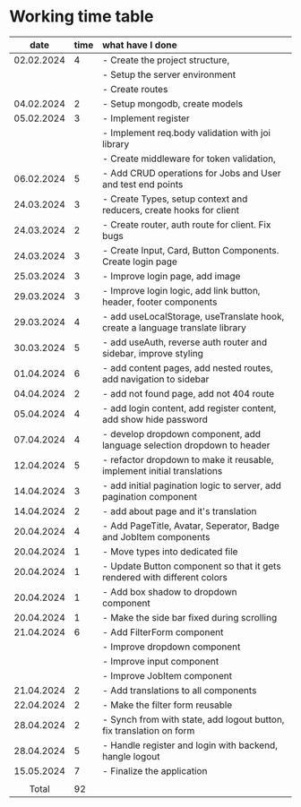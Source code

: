 # Working time table

|    date    | time | what have I done                                                              |
| :--------: | :--- | :---------------------------------------------------------------------------- |
| 02.02.2024 | 4    | - Create the project structure,                                               |
|            |      | - Setup the server environment                                                |
|            |      | - Create routes                                                               |
| 04.02.2024 | 2    | - Setup mongodb, create models                                                |
| 05.02.2024 | 3    | - Implement register                                                          |
|            |      | - Implement req.body validation with joi library                              |
|            |      | - Create middleware for token validation,                                     |
| 06.02.2024 | 5    | - Add CRUD operations for Jobs and User and test end points                   |
| 24.03.2024 | 3    | - Create Types, setup context and reducers, create hooks for client           |
| 24.03.2024 | 2    | - Create router, auth route for client. Fix bugs                              |
| 24.03.2024 | 3    | - Create Input, Card, Button Components. Create login page                    |
| 25.03.2024 | 3    | - Improve login page, add image                                               |
| 29.03.2024 | 3    | - Improve login logic, add link button, header, footer components             |
| 29.03.2024 | 4    | - add useLocalStorage, useTranslate hook, create a language translate library |
| 30.03.2024 | 5    | - add useAuth, reverse auth router and sidebar, improve styling               |
| 01.04.2024 | 6    | - add content pages, add nested routes, add navigation to sidebar             |
| 04.04.2024 | 2    | - add not found page, add not 404 route                                       |
| 05.04.2024 | 4    | - add login content, add register content, add show hide password             |
| 07.04.2024 | 4    | - develop dropdown component, add language selection dropdown to header       |
| 12.04.2024 | 5    | - refactor dropdown to make it reusable, implement initial translations       |
| 14.04.2024 | 3    | - add initial pagination logic to server, add pagination component            |
| 14.04.2024 | 2    | - add about page and it's translation                                         |
| 20.04.2024 | 4    | - Add PageTitle, Avatar, Seperator, Badge and JobItem components              |
| 20.04.2024 | 1    | - Move types into dedicated file                                              |
| 20.04.2024 | 1    | - Update Button component so that it gets rendered with different colors      |
| 20.04.2024 | 1    | - Add box shadow to dropdown component                                        |
| 20.04.2024 | 1    | - Make the side bar fixed during scrolling                                    |
| 21.04.2024 | 6    | - Add FilterForm component                                                    |
|            |      | - Improve dropdown component                                                  |
|            |      | - Improve input component                                                     |
|            |      | - Improve JobItem component                                                   |
| 21.04.2024 | 2    | - Add translations to all components                                          |
| 22.04.2024 | 2    | - Make the filter form reusable                                               |
| 28.04.2024 | 2    | - Synch from with state, add logout button, fix translation on form           |
| 28.04.2024 | 5    | - Handle register and login with backend, hangle logout                       |
| 15.05.2024 | 7    | - Finalize the application                                                    |
|            |      |                                                                               |
|   Total    | 92   |                                                                               |
